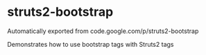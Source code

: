 # struts2-bootstrap
Automatically exported from code.google.com/p/struts2-bootstrap

Demonstrates how to use bootstrap tags with Struts2 tags

